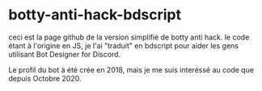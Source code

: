# botty-anti-hack-bdscript
ceci est la page github de la version simplifié de botty anti hack. le code étant à l'origine en JS, je l'ai "traduit" en bdscript pour aider les gens utilisant Bot Designer for Discord. 

Le profil du bot à été crée en 2018, mais je me suis interéssé au code que depuis Octobre 2020. 
# 
